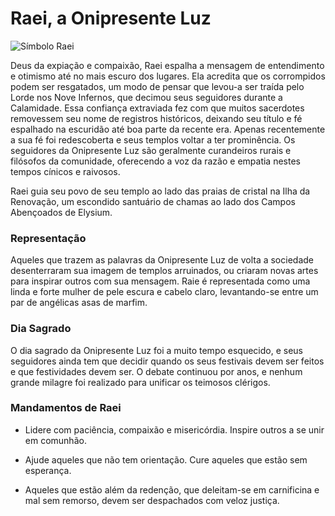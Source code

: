 # **Raei,** a Onipresente Luz
![Símbolo Raei](https://github.com/Iago31/Exandria-Players/blob/master/assets/S%C3%ADmbolo%20de%20Raei.png?raw=true)

Deus da expiação e compaixão, Raei espalha a mensagem de entendimento e otimismo até no mais escuro dos lugares. Ela acredita que os corrompidos podem ser resgatados, um modo de pensar que levou-a ser traída pelo Lorde nos Nove Infernos, que decimou seus seguidores durante a Calamidade. Essa confiança extraviada fez com que muitos sacerdotes removessem seu nome de registros históricos, deixando seu título e fé espalhado na escuridão até boa parte da recente era. Apenas recentemente a sua fé foi redescoberta e seus templos voltar a ter prominência. Os seguidores da Onipresente Luz são geralmente curandeiros rurais e filósofos da comunidade, oferecendo a voz da razão e empatia nestes tempos cínicos e raivosos.

Raei guia seu povo de seu templo ao lado das praias de cristal na Ilha da Renovação, um escondido santuário de chamas ao lado dos Campos Abençoados de Elysium.
### **Representação**
Aqueles que trazem as palavras da Onipresente Luz de volta a sociedade desenterraram sua imagem de templos arruinados, ou criaram novas artes para inspirar outros com sua mensagem. Raie é representada como uma linda e forte mulher de pele escura e cabelo claro, levantando-se entre um par de angélicas asas de marfim.
### **Dia Sagrado**
O dia sagrado da Onipresente Luz foi a muito tempo esquecido, e seus seguidores ainda tem que decidir quando os seus festivais devem ser feitos e que festividades devem ser. O debate continuou por anos, e nenhum grande milagre foi realizado para unificar os teimosos clérigos.
### **Mandamentos de Raei**
- Lidere com paciência, compaixão e misericórdia. Inspire outros a se unir em comunhão.

- Ajude aqueles que não tem orientação. Cure aqueles que estão sem esperança.

- Aqueles que estão além da redenção, que deleitam-se em carnificina e mal sem remorso, devem ser despachados com veloz justiça.